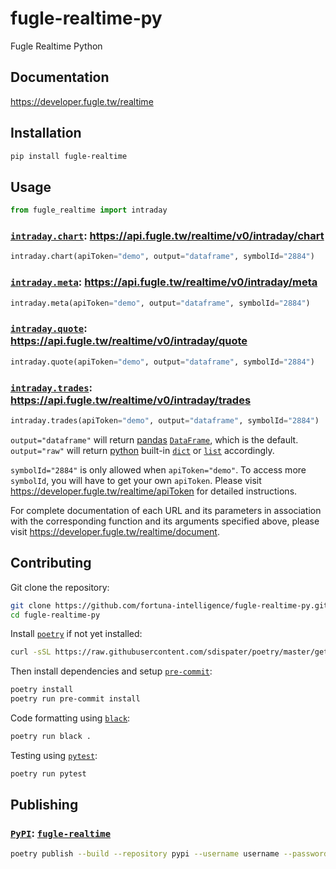 # fugle-realtime-py

Fugle Realtime Python

## Documentation

https://developer.fugle.tw/realtime

## Installation

```sh
pip install fugle-realtime
```

## Usage

```py
from fugle_realtime import intraday
```

### [`intraday.chart`](https://developer.fugle.tw/realtime/document#/Intraday/get_intraday_chart): https://api.fugle.tw/realtime/v0/intraday/chart

```py
intraday.chart(apiToken="demo", output="dataframe", symbolId="2884")
```

### [`intraday.meta`](https://developer.fugle.tw/realtime/document#/Intraday/get_intraday_meta): https://api.fugle.tw/realtime/v0/intraday/meta

```py
intraday.meta(apiToken="demo", output="dataframe", symbolId="2884")
```

### [`intraday.quote`](https://developer.fugle.tw/realtime/document#/Intraday/get_intraday_quote): https://api.fugle.tw/realtime/v0/intraday/quote

```py
intraday.quote(apiToken="demo", output="dataframe", symbolId="2884")
```

### [`intraday.trades`](https://developer.fugle.tw/realtime/document#/Intraday/get_intraday_trades): https://api.fugle.tw/realtime/v0/intraday/trades

```py
intraday.trades(apiToken="demo", output="dataframe", symbolId="2884")
```

`output="dataframe"` will return [pandas](https://pandas.pydata.org/) [`DataFrame`](https://pandas.pydata.org/pandas-docs/stable/reference/frame.html), which is the default. `output="raw"` will return [python](https://www.python.org/) built-in [`dict`](https://docs.python.org/3/library/stdtypes.html#dict) or [`list`](https://docs.python.org/3/library/stdtypes.html#list) accordingly.

`symbolId="2884"` is only allowed when `apiToken="demo"`. To access more `symbolId`, you will have to get your own `apiToken`. Please visit https://developer.fugle.tw/realtime/apiToken for detailed instructions.

For complete documentation of each URL and its parameters in association with the corresponding function and its arguments specified above, please visit https://developer.fugle.tw/realtime/document.

## Contributing

Git clone the repository:

```sh
git clone https://github.com/fortuna-intelligence/fugle-realtime-py.git
cd fugle-realtime-py
```

Install [`poetry`](https://poetry.eustace.io/) if not yet installed:

```sh
curl -sSL https://raw.githubusercontent.com/sdispater/poetry/master/get-poetry.py | python
```

Then install dependencies and setup [`pre-commit`](https://pre-commit.com/):

```sh
poetry install
poetry run pre-commit install
```

Code formatting using [`black`](https://black.readthedocs.io/en/stable/):

```sh
poetry run black .
```

Testing using [`pytest`](https://pytest.org):

```sh
poetry run pytest
```

## Publishing

### [`PyPI`](https://pypi.org/): [`fugle-realtime`](https://pypi.org/project/fugle-realtime/)

```sh
poetry publish --build --repository pypi --username username --password password
```

